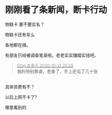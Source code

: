 # 刚刚看了条新闻，断卡行动


物联卡 要不要实名？

物联卡还有车么

各地都在搞。

有朋友已经被调查笔录啦。老老实实赚踏实钱吧。

<div class="quote"><blockquote><font size="2"><a href="https://www.hostloc.com/forum.php?mod=redirect&amp;goto=findpost&amp;pid=9295774&amp;ptid=753914" target="_blank"><font color="#999999">Stop 发表于 2020-10-13 20:28</font></a></font><br />
我的特别靠谱，老香了，手上还屯了几十张</blockquote></div><br />
具体资费有不？

以后上网不卡了?

哪里看到的
